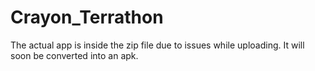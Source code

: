 # Crayon_Terrathon
The actual app is inside the zip file due to issues while uploading.
It will soon be converted into an apk.
